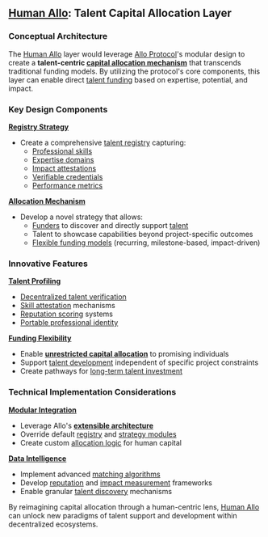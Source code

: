 ## [Human Allo](docs/concepts/human-allo.md): Talent Capital Allocation Layer

### Conceptual Architecture
The [Human Allo](docs/concepts/human-allo.md) layer would leverage [Allo Protocol](docs/protocols/allo-protocol.md)'s modular design to create a **talent-centric [capital allocation mechanism](docs/mechanisms/capital-allocation.md)** that transcends traditional funding models. By utilizing the protocol's core components, this layer can enable direct [talent funding](docs/concepts/talent-funding.md) based on expertise, potential, and impact.

### Key Design Components

**[Registry Strategy](docs/components/registry.md)**
- Create a comprehensive [talent registry](docs/components/talent-registry.md) capturing:
  - [Professional skills](docs/attributes/professional-skills.md)
  - [Expertise domains](docs/attributes/expertise-domains.md)
  - [Impact attestations](docs/verification/impact-attestations.md)
  - [Verifiable credentials](docs/verification/verifiable-credentials.md)
  - [Performance metrics](docs/metrics/performance.md)

**[Allocation Mechanism](docs/mechanisms/allocation.md)**
- Develop a novel strategy that allows:
  - [Funders](docs/actors/funders.md) to discover and directly support [talent](docs/actors/talent.md)
  - Talent to showcase capabilities beyond project-specific outcomes
  - [Flexible funding models](docs/models/funding-models.md) (recurring, milestone-based, impact-driven)

### Innovative Features

**[Talent Profiling](docs/features/talent-profiling.md)**
- [Decentralized talent verification](docs/verification/decentralized-verification.md)
- [Skill attestation](docs/verification/skill-attestation.md) mechanisms
- [Reputation scoring](docs/systems/reputation-scoring.md) systems
- [Portable professional identity](docs/concepts/portable-identity.md)

**[Funding Flexibility](docs/features/funding-flexibility.md)**
- Enable **[unrestricted capital allocation](docs/mechanisms/unrestricted-allocation.md)** to promising individuals
- Support [talent development](docs/concepts/talent-development.md) independent of specific project constraints
- Create pathways for [long-term talent investment](docs/models/long-term-investment.md)

### Technical Implementation Considerations

**[Modular Integration](docs/technical/modular-integration.md)**
- Leverage Allo's **[extensible architecture](docs/architecture/extensible-architecture.md)**
- Override default [registry](docs/components/registry.md) and [strategy modules](docs/modules/strategy.md)
- Create custom [allocation logic](docs/logic/allocation-logic.md) for human capital

**[Data Intelligence](docs/technical/data-intelligence.md)**
- Implement advanced [matching algorithms](docs/algorithms/matching.md)
- Develop [reputation](docs/systems/reputation.md) and [impact measurement](docs/metrics/impact-measurement.md) frameworks
- Enable granular [talent discovery](docs/features/talent-discovery.md) mechanisms

By reimagining capital allocation through a human-centric lens, [Human Allo](docs/concepts/human-allo.md) can unlock new paradigms of talent support and development within decentralized ecosystems.

